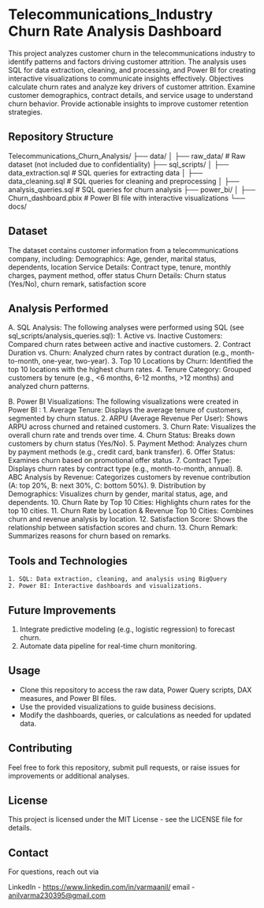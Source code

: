 # Telecommunications_Industry Churn Rate Analysis Dashboard

This project analyzes customer churn in the telecommunications industry to identify patterns and factors driving customer attrition.
The analysis uses SQL for data extraction, cleaning, and processing, and Power BI for creating interactive visualizations to communicate insights effectively.
Objectives calculate churn rates and analyze key drivers of customer attrition.
Examine customer demographics, contract details, and service usage to understand churn behavior.
Provide actionable insights to improve customer retention strategies.

## Repository Structure

Telecommunications_Churn_Analysis/
├── data/
│   ├── raw_data/              # Raw dataset (not included due to confidentiality)
├── sql_scripts/
│   ├── data_extraction.sql    # SQL queries for extracting data
│   ├── data_cleaning.sql     # SQL queries for cleaning and preprocessing
│   ├── analysis_queries.sql   # SQL queries for churn analysis
├── power_bi/
│   ├── Churn_dashboard.pbix   # Power BI file with interactive visualizations
└── docs/

## Dataset
The dataset contains customer information from a telecommunications company, including: Demographics: Age, gender, marital status, dependents, location
Service Details: Contract type, tenure, monthly charges, payment method, offer status
Churn Details: Churn status (Yes/No), churn remark, satisfaction score

## Analysis Performed 

A. SQL Analysis: The following analyses were performed using SQL (see sql_scripts/analysis_queries.sql):
	1. Active vs. Inactive Customers: Compared churn rates between active and inactive customers.
	2. Contract Duration vs. Churn: Analyzed churn rates by contract duration (e.g., month-to-month, one-year, two-year).
	3. Top 10 Locations by Churn: Identified the top 10 locations with the highest churn rates.
	4. Tenure Category: Grouped customers by tenure (e.g., <6 months, 6-12 months, >12 months) and analyzed churn patterns.

B. Power BI Visualizations: The following visualizations were created in Power BI :
	1. Average Tenure: Displays the average tenure of customers, segmented by churn status.
	2. ARPU (Average Revenue Per User): Shows ARPU across churned and retained customers.
	3. Churn Rate: Visualizes the overall churn rate and trends over time.
	4. Churn Status: Breaks down customers by churn status (Yes/No).
	5. Payment Method: Analyzes churn by payment methods (e.g., credit card, bank transfer).
	6. Offer Status: Examines churn based on promotional offer status.
	7. Contract Type: Displays churn rates by contract type (e.g., month-to-month, annual).
	8. ABC Analysis by Revenue: Categorizes customers by revenue contribution (A: top 20%, B: next 30%, C: bottom 50%).
	9. Distribution by Demographics: Visualizes churn by gender, marital status, age, and dependents.
	10. Churn Rate by Top 10 Cities: Highlights churn rates for the top 10 cities.
	11. Churn Rate by Location & Revenue Top 10 Cities: Combines churn and revenue analysis by location.
	12. Satisfaction Score: Shows the relationship between satisfaction scores and churn.
	13. Churn Remark: Summarizes reasons for churn based on remarks.

## Tools and Technologies
	1. SQL: Data extraction, cleaning, and analysis using BigQuery
	2. Power BI: Interactive dashboards and visualizations.



## Future Improvements
1. Integrate predictive modeling (e.g., logistic regression) to forecast churn.
2. Automate data pipeline for real-time churn monitoring.


## Usage
- Clone this repository to access the raw data, Power Query scripts, DAX measures, and Power BI files.
- Use the provided visualizations to guide business decisions.
- Modify the dashboards, queries, or calculations as needed for updated data.

## Contributing
Feel free to fork this repository, submit pull requests, or raise issues for improvements or additional analyses.

## License
This project is licensed under the MIT License - see the LICENSE file for details.

## Contact
For questions, reach out via 

LinkedIn - https://www.linkedin.com/in/varmaanil/
email - anilvarma230395@gmail.com